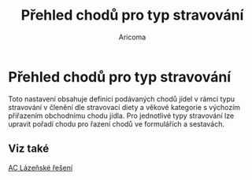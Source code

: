 ﻿---
    title: "Přehled chodů pro typ stravování"
    author: Aricoma
    ms.date: 04/30/2018
    ms.topic: article
    ms.prod: dynamics-nav-2017
    ms.contentlocale: cs-cz
    ms.lasthandoff: 04/30/2018
---

# Přehled chodů pro typ stravování

Toto nastavení obsahuje definici podávaných chodů jídel v rámci typu stravování v členění dle stravovací diety a věkové kategorie s výchozím přiřazením obchodnímu chodu jídla.
Pro jednotlivé typy stravování lze upravit pořadí chodu pro řazení chodů ve formulářích a sestavách. 



## <a name="see-also"></a>Viz také
[AC Lázeňské řešení](ac-spa-solution.md)